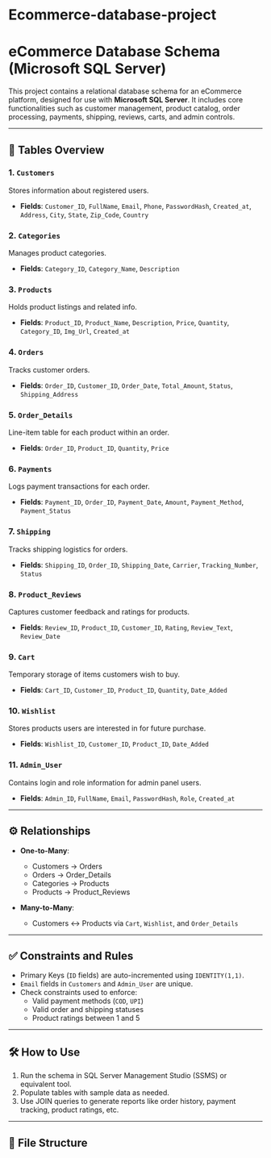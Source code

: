 # Ecommerce-database-project

# eCommerce Database Schema (Microsoft SQL Server)

This project contains a relational database schema for an eCommerce platform, designed for use with **Microsoft SQL Server**. It includes core functionalities such as customer management, product catalog, order processing, payments, shipping, reviews, carts, and admin controls.

---

## 📌 Tables Overview

### 1. `Customers`
Stores information about registered users.

- **Fields**: `Customer_ID`, `FullName`, `Email`, `Phone`, `PasswordHash`, `Created_at`, `Address`, `City`, `State`, `Zip_Code`, `Country`

### 2. `Categories`
Manages product categories.

- **Fields**: `Category_ID`, `Category_Name`, `Description`

### 3. `Products`
Holds product listings and related info.

- **Fields**: `Product_ID`, `Product_Name`, `Description`, `Price`, `Quantity`, `Category_ID`, `Img_Url`, `Created_at`

### 4. `Orders`
Tracks customer orders.

- **Fields**: `Order_ID`, `Customer_ID`, `Order_Date`, `Total_Amount`, `Status`, `Shipping_Address`

### 5. `Order_Details`
Line-item table for each product within an order.

- **Fields**: `Order_ID`, `Product_ID`, `Quantity`, `Price`

### 6. `Payments`
Logs payment transactions for each order.

- **Fields**: `Payment_ID`, `Order_ID`, `Payment_Date`, `Amount`, `Payment_Method`, `Payment_Status`

### 7. `Shipping`
Tracks shipping logistics for orders.

- **Fields**: `Shipping_ID`, `Order_ID`, `Shipping_Date`, `Carrier`, `Tracking_Number`, `Status`

### 8. `Product_Reviews`
Captures customer feedback and ratings for products.

- **Fields**: `Review_ID`, `Product_ID`, `Customer_ID`, `Rating`, `Review_Text`, `Review_Date`

### 9. `Cart`
Temporary storage of items customers wish to buy.

- **Fields**: `Cart_ID`, `Customer_ID`, `Product_ID`, `Quantity`, `Date_Added`

### 10. `Wishlist`
Stores products users are interested in for future purchase.

- **Fields**: `Wishlist_ID`, `Customer_ID`, `Product_ID`, `Date_Added`

### 11. `Admin_User`
Contains login and role information for admin panel users.

- **Fields**: `Admin_ID`, `FullName`, `Email`, `PasswordHash`, `Role`, `Created_at`

---

## ⚙️ Relationships

- **One-to-Many**:
  - Customers → Orders
  - Orders → Order_Details
  - Categories → Products
  - Products → Product_Reviews

- **Many-to-Many**:
  - Customers ↔ Products via `Cart`, `Wishlist`, and `Order_Details`

---

## ✅ Constraints and Rules

- Primary Keys (`ID` fields) are auto-incremented using `IDENTITY(1,1)`.
- `Email` fields in `Customers` and `Admin_User` are unique.
- Check constraints used to enforce:
  - Valid payment methods (`COD`, `UPI`)
  - Valid order and shipping statuses
  - Product ratings between 1 and 5

---

## 🛠️ How to Use

1. Run the schema in SQL Server Management Studio (SSMS) or equivalent tool.
2. Populate tables with sample data as needed.
3. Use JOIN queries to generate reports like order history, payment tracking, product ratings, etc.

---

## 📂 File Structure
